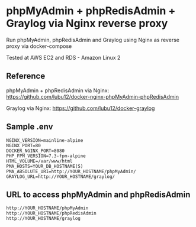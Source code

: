 # phpMyAdmin + phpRedisAdmin + Graylog via Nginx reverse proxy

Run phpMyAdmin, phpRedisAdmin and Graylog using Nginx as reverse proxy via docker-compose

Tested at AWS EC2 and RDS - Amazon Linux 2

## Reference
phpMyAdmin + phpRedisAdmin via Nginx: https://github.com/lubu12/docker-nginx-phpMyAdmin-phpRedisAdmin

Graylog via Nginx: https://github.com/lubu12/docker-graylog

## Sample .env
```
NGINX_VERSION=mainline-alpine
NGINX_PORT=80
DOCKER_NGINX_PORT=8080
PHP_FPM_VERSION=7.3-fpm-alpine
HTML_VOLUME=/var/www/html
PMA_HOSTS=YOUR_DB_HOSTNAME(S)
PMA_ABSOLUTE_URI=http://YOUR_HOSTNAME/phpMyAdmin/
GRAYLOG_URL=http://YOUR_HOSTNAME/graylog/
```

## URL to access phpMyAdmin and phpRedisAdmin
```
http://YOUR_HOSTNAME/phpMyAdmin
http://YOUR_HOSTNAME/phpRedisAdmin
http://YOUR_HOSTNAME/graylog
```
